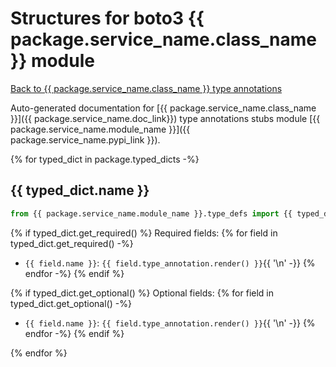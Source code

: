 # Structures for boto3 {{ package.service_name.class_name }} module

[Back to {{ package.service_name.class_name }} type annotations](./index.md)

Auto-generated documentation for [{{ package.service_name.class_name }}]({{ package.service_name.doc_link}})
type annotations stubs module [{{ package.service_name.module_name }}]({{ package.service_name.pypi_link }}).

{% for typed_dict in package.typed_dicts -%}
## {{ typed_dict.name }}

```python
from {{ package.service_name.module_name }}.type_defs import {{ typed_dict.name }}
```

{% if typed_dict.get_required() %}
Required fields:
{% for field in typed_dict.get_required() -%}
- `{{ field.name }}`: `{{ field.type_annotation.render() }}`{{ '\n' -}}
{% endfor -%}
{% endif %}

{% if typed_dict.get_optional() %}
Optional fields:
{% for field in typed_dict.get_optional() -%}
- `{{ field.name }}`: `{{ field.type_annotation.render() }}`{{ '\n' -}}
{% endfor -%}
{% endif %}

{% endfor %}